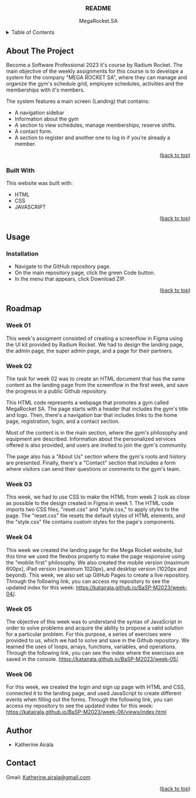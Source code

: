 <a name="readme-top"></a>

  <h3 align="center">README</h3>

  <p align="center">
  MegaRocket.SA
  </p>

<!-- TABLE OF CONTENTS -->
<details>
  <summary>Table of Contents</summary>
  <ol>
    <li>
      <a href="#about-the-project">About The Project</a>
      <ul>
        <li><a href="#built-with">Built With</a></li>
      </ul>
    </li>
    <li>
      <a href="#getting-started">Getting Started</a>
      <ul>
        <li><a href="#prerequisites">Prerequisites</a></li>
        <li><a href="#installation">Installation</a></li>
      </ul>
    </li>
    <li><a href="#usage">Usage</a></li>
    <li><a href="#roadmap">Roadmap</a></li>
    <li><a href="#contributing">Contributing</a></li>
    <li><a href="#license">License</a></li>
    <li><a href="#contact">Contact</a></li>
    <li><a href="#acknowledgments">Acknowledgments</a></li>
  </ol>
</details>

<!-- ABOUT THE PROJECT -->

## About The Project

Become a Software Professional 2023 it's course by Radium Rocket. The main objective of the weekly assignments for this course is to develope a system for the company "MEGA ROCKET SA", where they can manage and organize the gym's schedule grid, employee schedules, activities and the memberships with it's members.

The system features a main screen (Landing) that contains:

- A navigation sidebar
- Information about the gym
- A section to view schedules, manage memberships, reserve shifts.
- A contact form.
- A section to register and another one to log in if you're already a member.

<p align="right">(<a href="#readme-top">back to top</a>)</p>

### Built With

This website was built with:

- HTML
- CSS
- JAVASCRIPT

<p align="right">(<a href="#readme-top">back to top</a>)</p>

## Usage

### Installation

- Navigate to the GitHub repository page.
- On the main repository page, click the green Code button.
- In the menu that appears, click Download ZIP.

<p align="right">(<a href="#readme-top">back to top</a>)</p>

## Roadmap

### Week 01

This week's assigment consisted of creating a screenflow in Figma using the UI kit provided by Radium Rocket. We had to design the landing page, the admin page, the super admin page, and a page for their partners.

### Week 02

The task for week 02 was to create an HTML document that has the same content as the landing page from the screenflow in the first week, and save the progress in a public Github repository.

This HTML code represents a webpage that promotes a gym called MegaRocket SA. The page starts with a header that includes the gym's title and logo. Then, there's a navigation bar that includes links to the home page, registration, login, and a contact section.

Most of the content is in the main section, where the gym's philosophy and equipment are described. Information about the personalized services offered is also provided, and users are invited to join the gym's community.

The page also has a "About Us" section where the gym's roots and history are presented. Finally, there's a "Contact" section that includes a form where visitors can send their questions or comments to the gym's team.

### Week 03

This week, we had to use CSS to make the HTML from week 2 look as close as possible to the design created in Figma in week 1. The HTML code imports two CSS files, "reset.css" and "style.css," to apply styles to the page. The "reset.css" file resets the default styles of HTML elements, and the "style.css" file contains custom styles for the page's components.

### Week 04

This week we created the landing page for the Mega Rocket website, but this time we used the flexbox property to make the page responsive using the "mobile first" philosophy. We also created the mobile version (maximum 600px), iPad version (maximum 1020px), and desktop version (1020px and beyond).
This week, we also set up GitHub Pages to create a live repository. Through the following link, you can access my repository to see the updated index for this week: https://katairala.github.io/BaSP-M2023/week-04/.

### Week 05

The objective of this week was to understand the syntax of JavaScript in order to solve problems and acquire the ability to propose a valid solution for a particular problem. For this purpose, a series of exercises were provided to us, which we had to solve and save in the Github repository. We learned the uses of loops, arrays, functions, variables, and operations. Through the following link, you can see the index where the exercises are saved in the console. https://katairala.github.io/BaSP-M2023/week-05/.

### Week 06

For this week, we created the login and sign up page with HTML and CSS, connected it to the landing page, and used JavaScript to create different events when filling out the forms.
Through the following link, you can access my repository to see the updated index for this week: https://katairala.github.io/BaSP-M2023/week-06/views/index.html

## Author

- Katherine Airala

## Contact

Gmail: Katherine.airala@gmail.com

<p align="right">(<a href="#readme-top">back to top</a>)</p>
